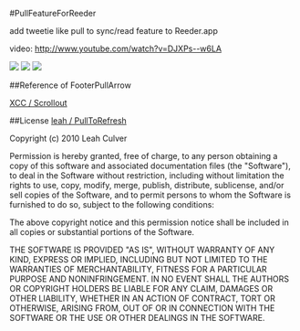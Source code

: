 #PullFeatureForReeder

add tweetie like pull to sync/read feature to Reeder.app

video: http://www.youtube.com/watch?v=DJXPs--w6LA

![](http://dl.dropbox.com/u/149268/Pull2.png) 
![](http://dl.dropbox.com/u/149268/Release2.png) 
![](http://dl.dropbox.com/u/149268/Sync2_.png)

##Reference of FooterPullArrow

[XCC / Scrollout](http://ameblo.jp/xcc/entry-10490740939.html)

##License
[leah / PullToRefresh](https://github.com/leah/PullToRefresh)

Copyright (c) 2010 Leah Culver

Permission is hereby granted, free of charge, to any person obtaining
a copy of this software and associated documentation files (the
"Software"), to deal in the Software without restriction, including
without limitation the rights to use, copy, modify, merge, publish,
distribute, sublicense, and/or sell copies of the Software, and to
permit persons to whom the Software is furnished to do so, subject to
the following conditions:

The above copyright notice and this permission notice shall be
included in all copies or substantial portions of the Software.

THE SOFTWARE IS PROVIDED "AS IS", WITHOUT WARRANTY OF ANY KIND,
EXPRESS OR IMPLIED, INCLUDING BUT NOT LIMITED TO THE WARRANTIES OF
MERCHANTABILITY, FITNESS FOR A PARTICULAR PURPOSE AND
NONINFRINGEMENT. IN NO EVENT SHALL THE AUTHORS OR COPYRIGHT HOLDERS BE
LIABLE FOR ANY CLAIM, DAMAGES OR OTHER LIABILITY, WHETHER IN AN ACTION
OF CONTRACT, TORT OR OTHERWISE, ARISING FROM, OUT OF OR IN CONNECTION
WITH THE SOFTWARE OR THE USE OR OTHER DEALINGS IN THE SOFTWARE.
